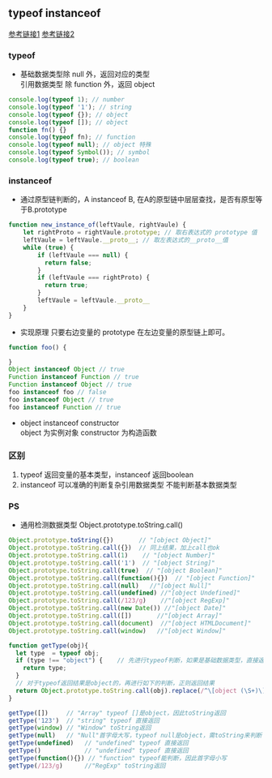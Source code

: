 ## typeof instanceof
[参考链接1](https://mp.weixin.qq.com/s/6SIgXfAA8J98oQi1qEnXnA)
[参考链接2](https://juejin.im/post/5b0b9b9051882515773ae714)

### typeof
* 基础数据类型除 null 外，返回对应的类型  
  引用数据类型 除 function 外，返回 object
```js
console.log(typeof 1); // number
console.log(typeof '1'); // string
console.log(typeof {}); // object
console.log(typeof []); // object
function fn() {}
console.log(typeof fn); // function
console.log(typeof null); // object 特殊
console.log(typeof Symbol()); // symbol
console.log(typeof true); // boolean
```

### instanceof
* 通过原型链判断的，A instanceof B, 在A的原型链中层层查找，是否有原型等于B.prototype 
```js
function new_instance_of(leftVaule, rightVaule) { 
    let rightProto = rightVaule.prototype; // 取右表达式的 prototype 值
    leftVaule = leftVaule.__proto__; // 取左表达式的__proto__值
    while (true) {
    	if (leftVaule === null) {
          return false;	
        }
        if (leftVaule === rightProto) {
          return true;	
        } 
        leftVaule = leftVaule.__proto__ 
    }
}
```
* 实现原理 只要右边变量的 prototype 在左边变量的原型链上即可。
```js
function foo() {

}
Object instanceof Object // true
Function instanceof Function // true
Function instanceof Object // true
foo instanceof foo // false
foo instanceof Object // true
foo instanceof Function // true
```
* object instanceof constructor   
  object 为实例对象 constructor 为构造函数

### 区别
1. typeof 返回变量的基本类型，instanceof 返回boolean
2. instanceof 可以准确的判断复杂引用数据类型 不能判断基本数据类型


### PS
* 通用检测数据类型 Object.prototype.toString.call()
```js
Object.prototype.toString({})       // "[object Object]"
Object.prototype.toString.call({})  // 同上结果，加上call也ok
Object.prototype.toString.call(1)    // "[object Number]"
Object.prototype.toString.call('1')  // "[object String]"
Object.prototype.toString.call(true)  // "[object Boolean]"
Object.prototype.toString.call(function(){})  // "[object Function]"
Object.prototype.toString.call(null)   //"[object Null]"
Object.prototype.toString.call(undefined) //"[object Undefined]"
Object.prototype.toString.call(/123/g)    //"[object RegExp]"
Object.prototype.toString.call(new Date()) //"[object Date]"
Object.prototype.toString.call([])       //"[object Array]"
Object.prototype.toString.call(document)  //"[object HTMLDocument]"
Object.prototype.toString.call(window)   //"[object Window]"

function getType(obj){
  let type  = typeof obj;
  if (type !== "object") {    // 先进行typeof判断，如果是基础数据类型，直接返回
    return type;
  }
  // 对于typeof返回结果是object的，再进行如下的判断，正则返回结果
  return Object.prototype.toString.call(obj).replace(/^\[object (\S+)\]$/, '$1'); 
}

getType([])     // "Array" typeof []是object，因此toString返回
getType('123')  // "string" typeof 直接返回
getType(window) // "Window" toString返回
getType(null)   // "Null"首字母大写，typeof null是object，需toString来判断
getType(undefined)   // "undefined" typeof 直接返回
getType()            // "undefined" typeof 直接返回
getType(function(){}) // "function" typeof能判断，因此首字母小写
getType(/123/g)      //"RegExp" toString返回
```